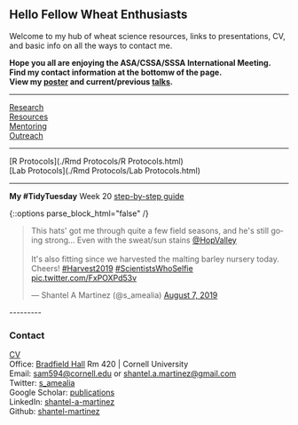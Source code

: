 ## Hello Fellow Wheat Enthusiasts   
Welcome to my hub of wheat science resources, links to presentations, CV, and basic info on all the ways to contact me.  
 
**Hope you all are enjoying the ASA/CSSA/SSSA International Meeting.  
Find my contact information at the bottomw of the page.  
View my [poster](https://github.com/shantel-martinez/shantel-martinez.github.io/blob/master/Presentations/SMartinez_CayugaMapping_v7.pdf) and current/previous [talks](./talks.html).**    


-------
 
[Research](./research.html)  
[Resources](./resources.html)<br/>
[Mentoring](./mentoring.html)   
[Outreach](./outreach.html)<br/>

---------

[R Protocols](./Rmd Protocols/R Protocols.html)  
[Lab Protocols](./Rmd Protocols/Lab Protocols.html)    

---------

**My #TidyTuesday** Week 20 [step-by-step guide](https://nbviewer.jupyter.org/github/shantel-martinez/shantel-martinez.github.io/blob/master/Rmd%20Protocols/TidyTuesdayWk20.html)   

{::options parse_block_html="false" /}
<blockquote class="twitter-tweet"><p lang="en" dir="ltr">This hats&#39; got me through quite a few field seasons, and he&#39;s still going strong... Even with the sweat/sun stains <a href="https://twitter.com/HopValley?ref_src=twsrc%5Etfw">@HopValley</a> <br> <br>It&#39;s also fitting since we harvested the malting barley nursery today. Cheers! <a href="https://twitter.com/hashtag/Harvest2019?src=hash&amp;ref_src=twsrc%5Etfw">#Harvest2019</a> <a href="https://twitter.com/hashtag/ScientistsWhoSelfie?src=hash&amp;ref_src=twsrc%5Etfw">#ScientistsWhoSelfie</a> <a href="https://t.co/FxPOXPd53v">pic.twitter.com/FxPOXPd53v</a></p>&mdash; Shantel A Martinez (@s_amealia) <a href="https://twitter.com/s_amealia/status/1158924688766251008?ref_src=twsrc%5Etfw">August 7, 2019</a></blockquote> <script async src="https://platform.twitter.com/widgets.js" charset="utf-8"></script>
---------

### Contact   
[CV](./CV.html)    
Office: [Bradfield Hall](https://goo.gl/maps/Yfk3XHpH1wk) Rm 420 | Cornell University   
Email: [sam594@cornell.edu](mailto:sam594@cornell.edu) or [shantel.a.martinez@gmail.com](mailto:shantel.a.martinez@gmail.com)   
Twitter: [s_amealia](https://twitter.com/s_amealia)    
Google Scholar: [publications](https://scholar.google.com/citations?user=70kEKNsAAAAJ&hl=en&oi=ao)   
LinkedIn: [shantel-a-martinez](https://www.linkedin.com/in/shantel-a-martinez/)    
Github: [shantel-martinez](https://github.com/shantel-martinez?tab=repositories)  
